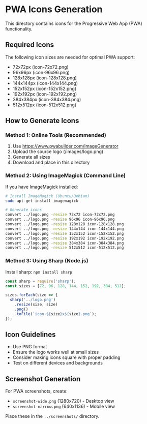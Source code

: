 # PWA Icons Generation

This directory contains icons for the Progressive Web App (PWA) functionality.

## Required Icons
The following icon sizes are needed for optimal PWA support:

- 72x72px (icon-72x72.png)
- 96x96px (icon-96x96.png)
- 128x128px (icon-128x128.png)
- 144x144px (icon-144x144.png)
- 152x152px (icon-152x152.png)
- 192x192px (icon-192x192.png)
- 384x384px (icon-384x384.png)
- 512x512px (icon-512x512.png)

## How to Generate Icons

### Method 1: Online Tools (Recommended)
1. Use https://www.pwabuilder.com/imageGenerator
2. Upload the source logo (/images/logo.png)
3. Generate all sizes
4. Download and place in this directory

### Method 2: Using ImageMagick (Command Line)
If you have ImageMagick installed:

```bash
# Install ImageMagick (Ubuntu/Debian)
sudo apt-get install imagemagick

# Generate icons
convert ../logo.png -resize 72x72 icon-72x72.png
convert ../logo.png -resize 96x96 icon-96x96.png
convert ../logo.png -resize 128x128 icon-128x128.png
convert ../logo.png -resize 144x144 icon-144x144.png
convert ../logo.png -resize 152x152 icon-152x152.png
convert ../logo.png -resize 192x192 icon-192x192.png
convert ../logo.png -resize 384x384 icon-384x384.png
convert ../logo.png -resize 512x512 icon-512x512.png
```

### Method 3: Using Sharp (Node.js)
Install sharp: `npm install sharp`

```javascript
const sharp = require('sharp');
const sizes = [72, 96, 128, 144, 152, 192, 384, 512];

sizes.forEach(size => {
  sharp('../logo.png')
    .resize(size, size)
    .png()
    .toFile(`icon-${size}x${size}.png`);
});
```

## Icon Guidelines
- Use PNG format
- Ensure the logo works well at small sizes
- Consider making icons square with proper padding
- Test on different devices and backgrounds

## Screenshot Generation
For PWA screenshots, create:
- `screenshot-wide.png` (1280x720) - Desktop view
- `screenshot-narrow.png` (640x1136) - Mobile view

Place these in the `../screenshots/` directory.
